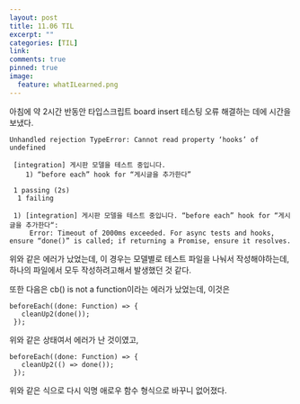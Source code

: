 ```yaml
---
layout: post
title: 11.06 TIL
excerpt: ""
categories: [TIL]
link:
comments: true
pinned: true
image:
  feature: whatILearned.png
---
```


아침에 약 2시간 반동안 타입스크립트 board insert 테스팅 오류 해결하는 데에 시간을 보냈다.

~~~
Unhandled rejection TypeError: Cannot read property ‘hooks’ of undefined

 [integration] 게시판 모델을 테스트 중입니다.
    1) “before each” hook for “게시글을 추가한다”

 1 passing (2s)
  1 failing

 1) [integration] 게시판 모델을 테스트 중입니다. “before each” hook for “게시글을 추가한다“:
     Error: Timeout of 2000ms exceeded. For async tests and hooks, ensure “done()” is called; if returning a Promise, ensure it resolves.
~~~

위와 같은 에러가 났었는데, 이 경우는 모델별로 테스트 파일을 나눠서 작성해야하는데, 하나의 파일에서 모두 작성하려고해서 발생했던 것 같다.

또한 다음은 cb() is not a function이라는 에러가 났었는데, 이것은

~~~
beforeEach((done: Function) => {
   cleanUp2(done());
 });
~~~

위와 같은 상태여서 에러가 난 것이였고,

~~~
beforeEach((done: Function) => {
   cleanUp2(() => done());
 });
~~~

위와 같은 식으로 다시 익명 애로우 함수 형식으로 바꾸니 없어졌다.
